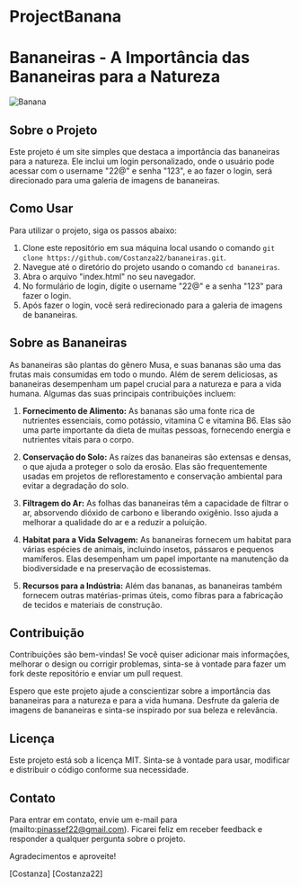 # ProjectBanana

# Bananeiras - A Importância das Bananeiras para a Natureza

![Banana](https://thumbs.web.sapo.io/?W=800&H=0&delay_optim=1&epic=NmFkOWihH5TQxR4hE2iZZwleSFNsCGqwIiUfOP9uladwY3uIKR73fGkb60Qvuu9uAUvNcqfqKamPg9nxfKGkNkjPc6PuVJ7EKzaCJqAkz9nCpcs=)

## Sobre o Projeto
Este projeto é um site simples que destaca a importância das bananeiras para a natureza. Ele inclui um login personalizado, onde o usuário pode acessar com o username "22@" e senha "123", e ao fazer o login, será direcionado para uma galeria de imagens de bananeiras.

## Como Usar
Para utilizar o projeto, siga os passos abaixo:

1. Clone este repositório em sua máquina local usando o comando `git clone https://github.com/Costanza22/bananeiras.git`.
2. Navegue até o diretório do projeto usando o comando `cd bananeiras`.
3. Abra o arquivo "index.html" no seu navegador.
4. No formulário de login, digite o username "22@" e a senha "123" para fazer o login.
5. Após fazer o login, você será redirecionado para a galeria de imagens de bananeiras.

## Sobre as Bananeiras
As bananeiras são plantas do gênero Musa, e suas bananas são uma das frutas mais consumidas em todo o mundo. Além de serem deliciosas, as bananeiras desempenham um papel crucial para a natureza e para a vida humana. Algumas das suas principais contribuições incluem:

1. **Fornecimento de Alimento:** As bananas são uma fonte rica de nutrientes essenciais, como potássio, vitamina C e vitamina B6. Elas são uma parte importante da dieta de muitas pessoas, fornecendo energia e nutrientes vitais para o corpo.

2. **Conservação do Solo:** As raízes das bananeiras são extensas e densas, o que ajuda a proteger o solo da erosão. Elas são frequentemente usadas em projetos de reflorestamento e conservação ambiental para evitar a degradação do solo.

3. **Filtragem do Ar:** As folhas das bananeiras têm a capacidade de filtrar o ar, absorvendo dióxido de carbono e liberando oxigênio. Isso ajuda a melhorar a qualidade do ar e a reduzir a poluição.

4. **Habitat para a Vida Selvagem:** As bananeiras fornecem um habitat para várias espécies de animais, incluindo insetos, pássaros e pequenos mamíferos. Elas desempenham um papel importante na manutenção da biodiversidade e na preservação de ecossistemas.

5. **Recursos para a Indústria:** Além das bananas, as bananeiras também fornecem outras matérias-primas úteis, como fibras para a fabricação de tecidos e materiais de construção.

## Contribuição
Contribuições são bem-vindas! Se você quiser adicionar mais informações, melhorar o design ou corrigir problemas, sinta-se à vontade para fazer um fork deste repositório e enviar um pull request.

Espero que este projeto ajude a conscientizar sobre a importância das bananeiras para a natureza e para a vida humana. Desfrute da galeria de imagens de bananeiras e sinta-se inspirado por sua beleza e relevância.

## Licença
Este projeto está sob a licença MIT. Sinta-se à vontade para usar, modificar e distribuir o código conforme sua necessidade.

## Contato
Para entrar em contato, envie um e-mail para (mailto:pinassef22@gmail.com). Ficarei feliz em receber feedback e responder a qualquer pergunta sobre o projeto.

Agradecimentos e aproveite!

[Costanza]
[Costanza22]
